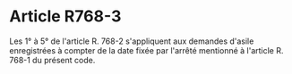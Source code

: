 # Article R768-3

Les 1° à 5° de l'article R. 768-2 s'appliquent aux demandes d'asile enregistrées à compter de la date fixée par l'arrêté
mentionné à l'article R. 768-1 du présent code.

